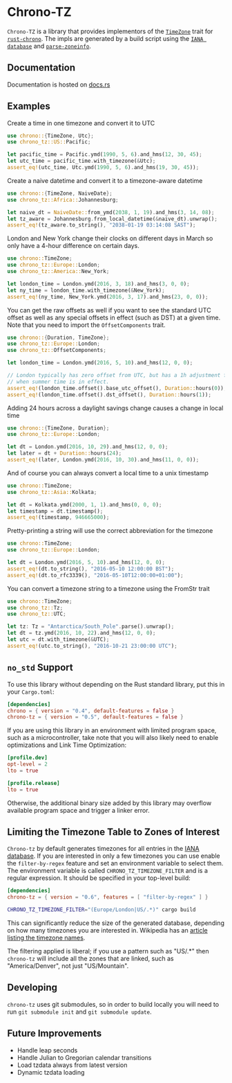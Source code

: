 # Chrono-TZ

`Chrono-TZ` is a library that provides implementors of the
[`TimeZone`][timezone] trait for [`rust-chrono`][chrono]. The
impls are generated by a build script using the [`IANA database`][iana]
and [`parse-zoneinfo`][parse_zoneinfo].

[chrono]: https://github.com/lifthrasiir/rust-chrono
[timezone]: https://lifthrasiir.github.io/rust-chrono/chrono/offset/trait.TimeZone.html
[iana]: http://www.iana.org/time-zones
[parse_zoneinfo]: https://github.com/djzin/parse-zoneinfo

## Documentation

Documentation is hosted on [docs.rs][docsrs]

[docsrs]: https://docs.rs/chrono-tz

## Examples

Create a time in one timezone and convert it to UTC

```rust
use chrono::{TimeZone, Utc};
use chrono_tz::US::Pacific;

let pacific_time = Pacific.ymd(1990, 5, 6).and_hms(12, 30, 45);
let utc_time = pacific_time.with_timezone(&Utc);
assert_eq!(utc_time, Utc.ymd(1990, 5, 6).and_hms(19, 30, 45));
```

Create a naive datetime and convert it to a timezone-aware datetime

```rust
use chrono::{TimeZone, NaiveDate};
use chrono_tz::Africa::Johannesburg;

let naive_dt = NaiveDate::from_ymd(2038, 1, 19).and_hms(3, 14, 08);
let tz_aware = Johannesburg.from_local_datetime(&naive_dt).unwrap();
assert_eq!(tz_aware.to_string(), "2038-01-19 03:14:08 SAST");
```

London and New York change their clocks on different days in March
so only have a 4-hour difference on certain days.

```rust
use chrono::TimeZone;
use chrono_tz::Europe::London;
use chrono_tz::America::New_York;

let london_time = London.ymd(2016, 3, 18).and_hms(3, 0, 0);
let ny_time = london_time.with_timezone(&New_York);
assert_eq!(ny_time, New_York.ymd(2016, 3, 17).and_hms(23, 0, 0));
```

You can get the raw offsets as well if you want to see the standard
UTC offset as well as any special offsets in effect (such as DST)
at a given time. Note that you need to import the `OffsetComponents`
trait.

```rust
use chrono::{Duration, TimeZone};
use chrono_tz::Europe::London;
use chrono_tz::OffsetComponents;

let london_time = London.ymd(2016, 5, 10).and_hms(12, 0, 0);

// London typically has zero offset from UTC, but has a 1h adjustment forward
// when summer time is in effect.
assert_eq!(london_time.offset().base_utc_offset(), Duration::hours(0));
assert_eq!(london_time.offset().dst_offset(), Duration::hours(1));
```

Adding 24 hours across a daylight savings change causes a change
in local time

```rust
use chrono::{TimeZone, Duration};
use chrono_tz::Europe::London;

let dt = London.ymd(2016, 10, 29).and_hms(12, 0, 0);
let later = dt + Duration::hours(24);
assert_eq!(later, London.ymd(2016, 10, 30).and_hms(11, 0, 0));
```

And of course you can always convert a local time to a unix timestamp

```rust
use chrono::TimeZone;
use chrono_tz::Asia::Kolkata;

let dt = Kolkata.ymd(2000, 1, 1).and_hms(0, 0, 0);
let timestamp = dt.timestamp();
assert_eq!(timestamp, 946665000);
```

Pretty-printing a string will use the correct abbreviation for the timezone

```rust
use chrono::TimeZone;
use chrono_tz::Europe::London;

let dt = London.ymd(2016, 5, 10).and_hms(12, 0, 0);
assert_eq!(dt.to_string(), "2016-05-10 12:00:00 BST");
assert_eq!(dt.to_rfc3339(), "2016-05-10T12:00:00+01:00");
```

You can convert a timezone string to a timezone using the FromStr trait

```rust
use chrono::TimeZone;
use chrono_tz::Tz;
use chrono_tz::UTC;

let tz: Tz = "Antarctica/South_Pole".parse().unwrap();
let dt = tz.ymd(2016, 10, 22).and_hms(12, 0, 0);
let utc = dt.with_timezone(&UTC);
assert_eq!(utc.to_string(), "2016-10-21 23:00:00 UTC");
```

## `no_std` Support

To use this library without depending on the Rust standard library, put this
in your `Cargo.toml`:

```toml
[dependencies]
chrono = { version = "0.4", default-features = false }
chrono-tz = { version = "0.5", default-features = false }
```

If you are using this library in an environment with limited program
space, such as a microcontroller, take note that you will also likely
need to enable optimizations and Link Time Optimization:
```toml
[profile.dev]
opt-level = 2
lto = true

[profile.release]
lto = true
```

Otherwise, the additional binary size added by this library may overflow
available program space and trigger a linker error.

## Limiting the Timezone Table to Zones of Interest

`Chrono-tz` by default generates timezones for all entries in the [IANA database][]. If you are
interested in only a few timezones you can use enable the `filter-by-regex` feature and set an
environment variable to select them. The environment variable is called
`CHRONO_TZ_TIMEZONE_FILTER` and is a regular expression. It should be specified in your top-level
build:

```toml
[dependencies]
chrono-tz = { version = "0.6", features = [ "filter-by-regex" ] }
```

```sh
CHRONO_TZ_TIMEZONE_FILTER="(Europe/London|US/.*)" cargo build
```

This can significantly reduce the size of the generated database, depending on how many timezones
you are interested in. Wikipedia has an [article listing the timezone names][wiki-list].

The filtering applied is liberal; if you use a pattern such as "US/.*" then `chrono-tz` will
include all the zones that are linked, such as "America/Denver", not just "US/Mountain".

[IANA database]: http://www.iana.org/time-zones
[wiki-list]: https://en.wikipedia.org/wiki/List_of_tz_database_time_zones

## Developing

`chrono-tz` uses git submodules, so in order to build locally you will need to
run `git submodule init` and `git submodule update`.

## Future Improvements

- Handle leap seconds
- Handle Julian to Gregorian calendar transitions
- Load tzdata always from latest version
- Dynamic tzdata loading
